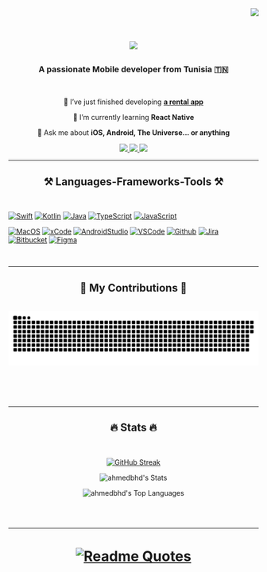 <img align="right" src="https://visitor-badge.laobi.icu/badge?page_id=ahmedbhd.visitor-badge" />
<br/>

<h1 align="center">
    <img src="https://readme-typing-svg.herokuapp.com/?font=Righteous&size=35&center=true&vCenter=true&width=500&height=70&duration=4000&lines=Hi+There!+👋;+I'm+Ahmed+Ben+Henda!;" />
</h1>

<h3 align="center">A passionate Mobile developer from Tunisia 🇹🇳</h3>

<br/>

<div align="center">
 
 🔭 I’ve just finished developing **<a href="https://play.google.com/store/apps/details?id=com.squarex&hl=en&gl=US" target="_blank" rel="noopener noreferrer">a rental app</a>**
 
 🌱 I’m currently learning **React Native**

💬 Ask me about **iOS, Android, The Universe... or anything**

 </div>
 
<div align="center">

  <a href="mailto:ahmed.bnhenda@gmail.com">
    <img src="https://img.shields.io/badge/Gmail-333333?style=for-the-badge&logo=gmail&logoColor=red" />
  </a>

  <a href="https://linkedin.com/in/ahmedbhd" target="_blank">
    <img src="https://img.shields.io/badge/LinkedIn-0077B5?style=for-the-badge&logo=linkedin&logoColor=white" target="_blank" rel="noopener noreferrer"/>
  </a>

  <a href="https://discord.com/users/203950609727094784" target="_blank">
    <img src="https://img.shields.io/badge/Discord-%235865F2.svg?style=for-the-badge&logo=discord&logoColor=white" target="_blank" rel="noopener noreferrer"/>
  </a>

</div>

 <hr/>
 
<h2 align="center">⚒️ Languages-Frameworks-Tools ⚒️</h2>
<br/>
<div align="start">


[![Swift](https://img.shields.io/badge/Swift-FA7343?logo=swift&logoColor=white)](#)
[![Kotlin](https://img.shields.io/badge/Kotlin-0095D5?logo=kotlin&logoColor=white)](#)
[![Java](https://img.shields.io/badge/java-%23ED8B00.svg?logo=openjdk&logoColor=white)](#)
[![TypeScript](https://img.shields.io/badge/TypeScript-007ACC?logo=typescript&logoColor=white)](#)
[![JavaScript](https://img.shields.io/badge/JavaScript-323330?logo=javascript&logoColor=F7DF1E)](#)

[![MacOS](https://img.shields.io/badge/mac%20os-000000?logo=apple&logoColor=white)](#)
[![xCode](https://img.shields.io/badge/Xcode-007ACC?logo=Xcode&logoColor=white)](#)
[![AndroidStudio](https://img.shields.io/badge/Android_Studio-3DDC84?logo=android-studio&logoColor=white)](#)
[![VSCode](https://img.shields.io/badge/VSCode-0078D4?logo=visual%20studio%20code&logoColor=white)](#)
[![Github](https://img.shields.io/badge/GitHub-100000?logo=github)](#)
[![Jira](https://img.shields.io/badge/Jira-0052CC?logo=Jira)](#)
[![Bitbucket](https://img.shields.io/badge/bitbucket-%230047B3.svg?logo=bitbucket&logoColor=white)](#)
[![Figma](https://img.shields.io/badge/Figma-F24E1E?logo=figma&logoColor=white)](#)

</div>

<br/>
<hr/>

<div align="center">
  <h2>🐍 My Contributions 🐍</h2>
  <br>
  <img alt="snake eating my contributions" src="https://raw.githubusercontent.com/ahmedbhd/ahmedbhd/output/github-contribution-grid-snake.svg" />

  <br/><br/><br/>
</div>

<hr/>

<h2 align="center">🔥 Stats 🔥</h2>
<br>
<div align=center>

  [![GitHub Streak](https://github-readme-streak-stats-ahmedbhds-projects.vercel.app?user=ahmedbhd&theme=tokyonight&mode=weekly)](https://git.io/streak-stats)

  ![ahmedbhd's Stats](https://github-readme-stats-ahmedbhds-projects.vercel.app/api?username=ahmedbhd&theme=tokyonight&show_icons=true&hide_border=false&count_private=true&exclude_repo=github-readme-stats,github-readme-streak-stats)

  ![ahmedbhd's Top Languages](https://github-readme-stats-ahmedbhds-projects.vercel.app/api/top-langs/?username=ahmedbhd&theme=tokyonight&show_icons=true&hide_border=false&layout=compact&count_private=true&exclude_repo=github-readme-stats,github-readme-streak-stats)

</div>

<br/><br/>

<hr/>

<h1 align="center">

[![Readme Quotes](https://quotes-github-readme.vercel.app/api?type=horizontal&theme=catppuccin_frappe)]()

</h1>

<br/>
